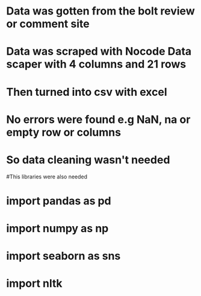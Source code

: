 # Data was gotten from the bolt review or comment site 
# Data was scraped with Nocode Data scaper with 4 columns and 21 rows
# Then turned into csv with excel 
# No errors were found e.g NaN, na or empty row or columns 
# So data cleaning wasn't needed

#This libraries were also needed
# import pandas as pd
# import numpy as np
# import seaborn as sns
# import nltk
